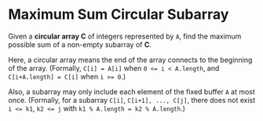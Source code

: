 # Maximum Sum Circular Subarray

Given a **circular array C** of integers represented by `A`, find the maximum possible sum of a non-empty subarray of **C**.

Here, a circular array means the end of the array connects to the beginning of the array.  (Formally, `C[i] = A[i]` when `0 <= i < A.length`, and `C[i+A.length] = C[i]` when `i >= 0`.)

Also, a subarray may only include each element of the fixed buffer `A` at most once.  (Formally, for a subarray `C[i]`, `C[i+1], ..., C[j]`, there does not exist `i <= k1`, `k2 <= j` with `k1 % A.length = k2 % A.length`.)
